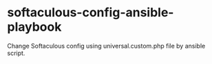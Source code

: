 # softaculous-config-ansible-playbook
Change Softaculous config using universal.custom.php file by ansible script.
